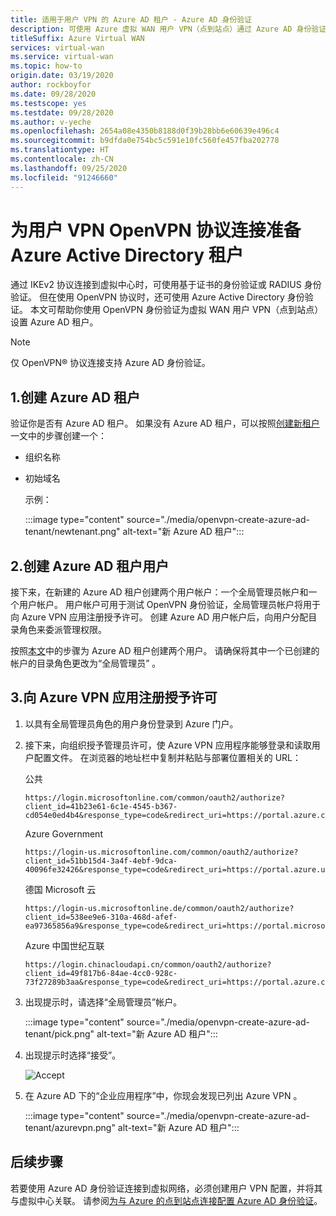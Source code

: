 ```yaml
---
title: 适用于用户 VPN 的 Azure AD 租户 - Azure AD 身份验证
description: 可使用 Azure 虚拟 WAN 用户 VPN（点到站点）通过 Azure AD 身份验证连接到 VNet
titleSuffix: Azure Virtual WAN
services: virtual-wan
ms.service: virtual-wan
ms.topic: how-to
origin.date: 03/19/2020
author: rockboyfor
ms.date: 09/28/2020
ms.testscope: yes
ms.testdate: 09/28/2020
ms.author: v-yeche
ms.openlocfilehash: 2654a08e4350b8188d0f39b28bb6e60639e496c4
ms.sourcegitcommit: b9dfda0e754bc5c591e10fc560fe457fba202778
ms.translationtype: HT
ms.contentlocale: zh-CN
ms.lasthandoff: 09/25/2020
ms.locfileid: "91246660"
---
```

# <a name="prepare-azure-active-directory-tenant-for-user-vpn-openvpn-protocol-connections"></a>为用户 VPN OpenVPN 协议连接准备 Azure Active Directory 租户

通过 IKEv2 协议连接到虚拟中心时，可使用基于证书的身份验证或 RADIUS 身份验证。 但在使用 OpenVPN 协议时，还可使用 Azure Active Directory 身份验证。 本文可帮助你使用 OpenVPN 身份验证为虚拟 WAN 用户 VPN（点到站点）设置 Azure AD 租户。

> [!NOTE]
> 仅 OpenVPN&reg; 协议连接支持 Azure AD 身份验证。
>

<a name="tenant"></a>
## <a name="1-create-the-azure-ad-tenant"></a>1.创建 Azure AD 租户

验证你是否有 Azure AD 租户。 如果没有 Azure AD 租户，可以按照[创建新租户](../active-directory/fundamentals/active-directory-access-create-new-tenant.md)一文中的步骤创建一个：

* 组织名称
* 初始域名

    示例：

    :::image type="content" source="./media/openvpn-create-azure-ad-tenant/newtenant.png" alt-text="新 Azure AD 租户":::

<a name="users"></a>
## <a name="2-create-azure-ad-tenant-users"></a>2.创建 Azure AD 租户用户

接下来，在新建的 Azure AD 租户创建两个用户帐户：一个全局管理员帐户和一个用户帐户。 用户帐户可用于测试 OpenVPN 身份验证，全局管理员帐户将用于向 Azure VPN 应用注册授予许可。 创建 Azure AD 用户帐户后，向用户分配目录角色来委派管理权限。

按照[本文](../active-directory/fundamentals/add-users-azure-active-directory.md)中的步骤为 Azure AD 租户创建两个用户。 请确保将其中一个已创建的帐户的目录角色更改为“全局管理员” 。

<a name="enable-authentication"></a>
## <a name="3-grant-consent-to-the-azure-vpn-app-registration"></a>3.向 Azure VPN 应用注册授予许可

1. 以具有全局管理员角色的用户身份登录到 Azure 门户。

2. 接下来，向组织授予管理员许可，使 Azure VPN 应用程序能够登录和读取用户配置文件。 在浏览器的地址栏中复制并粘贴与部署位置相关的 URL：

    <!--CORRECT ON THE SIGN IN URL-->
    
    公共

    ```
    https://login.microsoftonline.com/common/oauth2/authorize?client_id=41b23e61-6c1e-4545-b367-cd054e0ed4b4&response_type=code&redirect_uri=https://portal.azure.com&nonce=1234&prompt=admin_consent
    ````

    Azure Government

    ```
    https://login-us.microsoftonline.com/common/oauth2/authorize?client_id=51bb15d4-3a4f-4ebf-9dca-40096fe32426&response_type=code&redirect_uri=https://portal.azure.us&nonce=1234&prompt=admin_consent
    ````

    德国 Microsoft 云

    ```
    https://login-us.microsoftonline.de/common/oauth2/authorize?client_id=538ee9e6-310a-468d-afef-ea97365856a9&response_type=code&redirect_uri=https://portal.microsoftazure.de&nonce=1234&prompt=admin_consent
    ````
    
    <!--CORRECT ON THE SIGN IN URL-->
    
    Azure 中国世纪互联

    ```
    https://login.chinacloudapi.cn/common/oauth2/authorize?client_id=49f817b6-84ae-4cc0-928c-73f27289b3aa&response_type=code&redirect_uri=https://portal.azure.cn&nonce=1234&prompt=admin_consent
    ```

3. 出现提示时，请选择“全局管理员”帐户。

    :::image type="content" source="./media/openvpn-create-azure-ad-tenant/pick.png" alt-text="新 Azure AD 租户":::

4. 出现提示时选择“接受”。

    ![Accept](./media/openvpn-create-azure-ad-tenant/accept.jpg)

5. 在 Azure AD 下的“企业应用程序”中，你现会发现已列出 Azure VPN 。

    :::image type="content" source="./media/openvpn-create-azure-ad-tenant/azurevpn.png" alt-text="新 Azure AD 租户":::

## <a name="next-steps"></a>后续步骤

若要使用 Azure AD 身份验证连接到虚拟网络，必须创建用户 VPN 配置，并将其与虚拟中心关联。 请参阅[为与 Azure 的点到站点连接配置 Azure AD 身份验证](virtual-wan-point-to-site-azure-ad.md)。

<!-- Update_Description: update meta properties, wording update, update link -->
